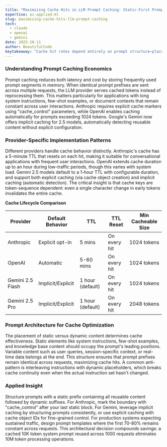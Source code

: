 ```yaml
---
title: "Maximizing Cache Hits in LLM Prompt Caching: Static-First Prompt Design"
expertise: ai-applied-ml
slug: maximizing-cache-hits-llm-prompt-caching
tech:
  - claude
  - openai
  - gemini
date: 2025-10-11
author: BeautifulCode
keytakeaway: "Cache hit rates depend entirely on prompt structure—place all static content before dynamic variables to ensure prefix stability and maximize token reuse across requests."
---
```


### Understanding Prompt Caching Economics

Prompt caching reduces both latency and cost by storing frequently used prompt segments in memory. When identical prompt prefixes are sent across multiple requests, the LLM provider serves cached tokens instead of reprocessing them. This matters particularly for applications with long system instructions, few-shot examples, or document contexts that remain constant across user interactions. Anthropic requires explicit cache markers using "cache_control" parameters, while OpenAI enables caching automatically for prompts exceeding 1024 tokens. Google's Gemini now offers implicit caching for 2.5 models, automatically detecting reusable content without explicit configuration.

### Provider-Specific Implementation Patterns

Different providers handle cache behavior distinctly. Anthropic's cache has a 5-minute TTL that resets on each hit, making it suitable for conversational applications with frequent user interactions. OpenAI extends cache duration up to an hour during low-traffic periods, though this varies with system load. Gemini 2.5 models default to a 1-hour TTL with configurable duration, and support both explicit caching (via cache object creation) and implicit caching (automatic detection). The critical insight is that cache keys are token-sequence dependent: even a single character change in early tokens invalidates the entire cache.

**Cache Lifecycle Comparison**

| Provider | Default Behavior | TTL | TTL Reset | Min Cacheable Size |
|----------|-----------------|-----|-----------|-------------------|
| Anthropic | Explicit opt-in | 5 mins | On every hit | 1024 tokens |
| OpenAI | Automatic | 5-60 mins | On every hit | 1024 tokens |
| Gemini 2.5 Flash | Implicit/Explicit | 1 hour (default) | On every hit | 1024 tokens |
| Gemini 2.5 Pro | Implicit/Explicit | 1 hour (default) | On every hit | 2048 tokens |

### Prompt Architecture for Cache Optimization

The placement of static versus dynamic content determines cache effectiveness. Static elements like system instructions, few-shot examples, and knowledge base content should occupy the prompt's leading positions. Variable content such as user queries, session-specific context, or real-time data belongs at the end. This structure ensures that prompt prefixes remain identical across requests, maximizing cache hits. A common anti-pattern is interleaving instructions with dynamic placeholders, which breaks cache continuity even when the actual instruction set hasn't changed.

### Applied Insight

Structure prompts with a static prefix containing all reusable content followed by dynamic suffixes. For Anthropic, mark the boundary with "cache_control" after your last static block. For Gemini, leverage implicit caching by structuring prompts consistently, or use explicit caching with cache object IDs for fine-grained control. For production systems expecting sustained traffic, design prompt templates where the first 70-80% remains constant across requests. This architectural decision compounds savings: a cached 10K token system prompt reused across 1000 requests eliminates 10M token processing operations.